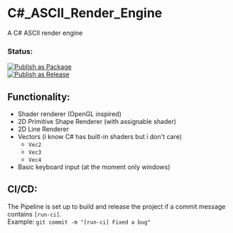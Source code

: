 # C#_ASCII_Render_Engine
A C# ASCII render engine

### Status:

[![Publish as Package](https://github.com/Kevin-Dohmen/CSharp_ASCII_Render_Engine/actions/workflows/publish-package.yml/badge.svg)](https://github.com/Kevin-Dohmen/CSharp_ASCII_Render_Engine/actions/workflows/publish-package.yml)  
[![Publish as Release](https://github.com/Kevin-Dohmen/CSharp_ASCII_Render_Engine/actions/workflows/publish-release.yml/badge.svg)](https://github.com/Kevin-Dohmen/CSharp_ASCII_Render_Engine/actions/workflows/publish-release.yml)

## Functionality:

- Shader renderer (OpenGL inspired)
- 2D Primitive Shape Renderer (with assignable shader)
- 2D Line Renderer
- Vectors (i know C# has built-in shaders but i don't care)
  - `Vec2`
  - `Vec3`
  - `Vec4`
- Basic keyboard input (at the moment only windows)

## CI/CD:

The Pipeline is set up to build and release the project if a commit message contains `[run-ci]`.  
Example: `git commit -m "[run-ci] Fixed a bug"`
